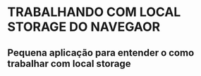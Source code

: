 # TRABALHANDO COM LOCAL STORAGE DO NAVEGAOR

## Pequena aplicação para entender o como trabalhar com local storage

